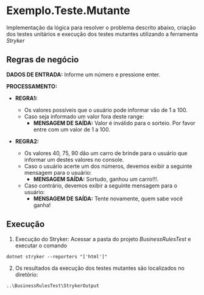 # Exemplo.Teste.Mutante

Implementação da lógica para resolver o problema descrito abaixo, criação dos testes unitários e execução dos testes mutantes utilizando a ferramenta _Stryker_

## Regras de negócio

**DADOS DE ENTRADA:** Informe um número e pressione enter.

**PROCESSAMENTO:**

* **REGRA1:**
    * Os valores possíveis que o usuário pode informar vão de 1 a 100.
    * Caso seja informado um valor fora deste range:
        * **MENSAGEM DE SAÍDA:**  Valor é inválido para o sorteio. Por favor entre com um valor de 1 a 100.

* **REGRA2:**
    * Os valores 40, 75, 90 dão um carro de brinde para o usuário que informar um destes valores no console.
    * Caso o usuário acerte um dos números, devemos exibir a seguinte mensagem para o usuário:
        * **MENSAGEM SAÍDA:** Sortudo, ganhou um carro!!!.
    * Caso contrário, devemos exibir a seguinte mensagem para o usuário:
        * **MENSAGEM DE SAÍDA:** Tente novamente, quem sabe você ganha!

## Execução

1. Execução do Stryker:
Acessar a pasta do projeto _BusinessRulesTest_ e executar o comando

```console
dotnet stryker --reporters "['html']"
```

2. Os resultados da execução dos testes mutantes são localizados no diretório:
```directory
..\BusinessRulesTest\StrykerOutput
